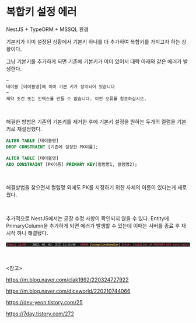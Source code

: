 # 복합키 설정 에러

NestJS + TypeORM + MSSQL 환경

기본키가 이미 설정된 상황에서 기본키 하나를 더 추가하여 복합키를 가지고자 하는 상황이다.

그냥 기본키를 추가하게 되면 기존에 기본키가 이미 있어서 대략 아래와 같은 에러가 발생한다.

```
~
테이블 [테이블명]에 이미 기본 키가 정의되어 있습니다
~
제약 조건 또는 인덱스를 만들 수 없습니다. 이전 오류를 참조하십시오.
```

<br>

해결한 방법은 기존의 기본키를 제거한 후에 기본키 설정을 원하는 두개의 컬럼을 기본키로 재설정했다.

```SQL
ALTER TABLE [테이블명]
DROP CONSTRAINT [기존에 설정한 PK이름];
```

```sql
ALTER TABLE [테이블명]
ADD CONSTRAINT [PK이름] PRIMARY KEY(컬럼명1, 컬럼명2);
```

<br>

해결방법을 찾으면서 컬럼명 외에도 PK를 지정하기 위한 자체의 이름이 있다는게 새로웠다.

<br>

추가적으로 NestJS에서는 곧장 수정 사항이 확인되지 않을 수 있다. Entity에 PrimaryColumn을 추가하게 되면 에러가 발생할 수 있는데 이때는 서버를 종료 후 재시작 하니 해결됐다.

![복합키_설정_에러](복합키_설정_에러.PNG)

<br>

<참고>

https://m.blog.naver.com/clak1992/220324727922

https://m.blog.naver.com/diceworld/220210744066

https://dev-yeon.tistory.com/25

https://7day.tistory.com/272

